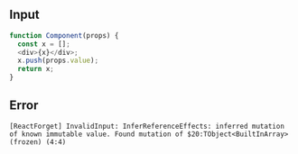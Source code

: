 
## Input

```javascript
function Component(props) {
  const x = [];
  <div>{x}</div>;
  x.push(props.value);
  return x;
}

```


## Error

```
[ReactForget] InvalidInput: InferReferenceEffects: inferred mutation of known immutable value. Found mutation of $20:TObject<BuiltInArray> (frozen) (4:4)
```
          
      
